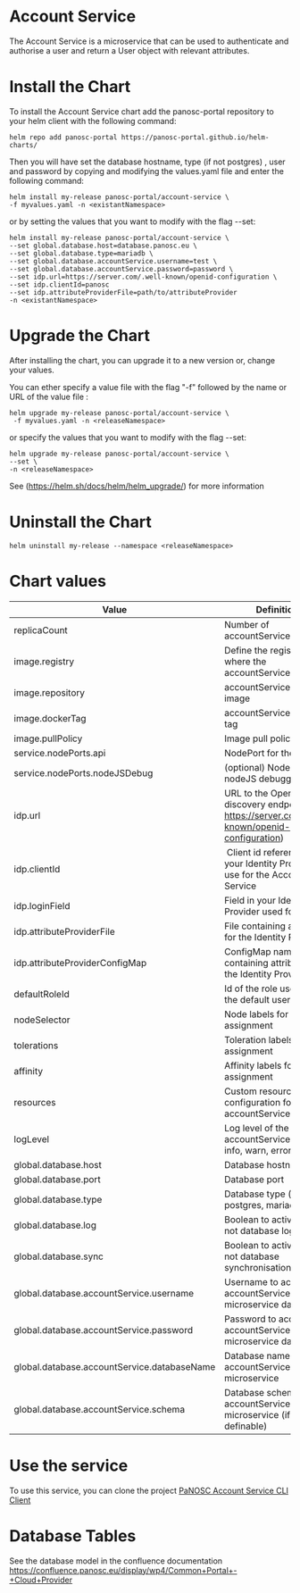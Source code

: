 Account Service
==========================

The Account Service is a microservice that can be used to authenticate and authorise a user and return a User object with relevant attributes.  
  
# Install the Chart
To install the Account Service chart add the panosc-portal repository to your helm client with the following command:
```
helm repo add panosc-portal https://panosc-portal.github.io/helm-charts/
```

Then you will have set the database hostname, type (if not postgres) , user and password by copying and modifying the values.yaml file and enter the following command:
```
helm install my-release panosc-portal/account-service \
-f myvalues.yaml -n <existantNamespace>
```
or by setting the values that you want to modify with the flag --set:
```
helm install my-release panosc-portal/account-service \
--set global.database.host=database.panosc.eu \
--set global.database.type=mariadb \
--set global.database.accountService.username=test \
--set global.database.accountService.password=password \
--set idp.url=https://server.com/.well-known/openid-configuration \
--set idp.clientId=panosc
--set idp.attributeProviderFile=path/to/attributeProvider
-n <existantNamespace>
```

# Upgrade the Chart
After installing the chart, you can upgrade it to a new version or, change your values.

You can ether specify a value file with the flag "-f" followed by the name or URL of the value file :
```
helm upgrade my-release panosc-portal/account-service \
 -f myvalues.yaml -n <releaseNamespace>
```
or specify the values that you want to modify with the flag --set:
```
helm upgrade my-release panosc-portal/account-service \
--set \
-n <releaseNamespace>

```
See (https://helm.sh/docs/helm/helm_upgrade/) for more information

# Uninstall the Chart
```
helm uninstall my-release --namespace <releaseNamespace>
```

# Chart values
Value | Definition | Default
 ------------- | ------------- | ------------- | 
replicaCount | Number of accountService replica | 1
image.registry| Define the registry where the accountService is stored | docker.io
image.repository | accountService docker image | panosc/account-service
image.dockerTag | accountService docker tag | testing
image.pullPolicy | Image pull policy | Always
service.nodePorts.api | NodePort for the api | 32304
service.nodePorts.nodeJSDebug | (optional) NodePort for nodeJS debugging | 
idp.url | URL to the OpenID discovery endpoint (eg https://server.com/.well-known/openid-configuration) |
idp.clientId | Client id referenced in your Identity Provider to use for the Account Service |
idp.loginField | Field in your Identity Provider used for login |
idp.attributeProviderFile | File containing attribute for the Identity Provider
idp.attributeProviderConfigMap | ConfigMap name containing attribute for the Identity Provider
defaultRoleId | Id of the role used for the default user | 1
nodeSelector| Node labels for pod assignment| {}
tolerations|Toleration labels for pod assignment| []
affinity|Affinity labels for pod assignment|{}
resources|Custom resource configuration for the accountService pod | {}
logLevel| Log level of the accountService ( debug, info, warn, error | debug
global.database.host| Database hostname | 
global.database.port| Database port | 5432
global.database.type| Database type (oracle, postgres, mariadb ...) | postgres
global.database.log| Boolean to activate or not database logs | false
global.database.sync| Boolean to activate or not database synchronisation | false
global.database.accountService.username| Username to access the accountService microservice database | account-service
global.database.accountService.password| Password to access the accountService microservice database 
global.database.accountService.databaseName| Database name for the accountService microservice | account-service
global.database.accountService.schema| Database schema for the accountService microservice (if definable) | account-service


# Use the service
To use this service, you can clone the project  [PaNOSC Account Service CLI Client](https://github.com/panosc-portal/account-service-client-cli) 

# Database Tables
See the database model in the confluence documentation https://confluence.panosc.eu/display/wp4/Common+Portal+-+Cloud+Provider

